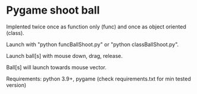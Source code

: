 # Pygame shoot ball

Implented twice once as function only (func) and once as object oriented (class).

Launch with "python funcBallShoot.py" or "python classBallShoot.py".

Launch ball[s] with mouse down, drag, release.

Ball[s] will launch towards mouse vector.

Requirements: python 3.9+, pygame (check requirements.txt for min tested version)
